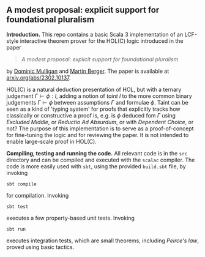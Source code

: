 ## A modest proposal: explicit support for foundational pluralism


**Introduction.** This repo contains a basic Scala 3 implementation of
an LCF-style interactive theorem prover for the HOL(C) logic
introduced in the paper

>   *A modest proposal: explicit support for foundational pluralism*  

by [Dominic Mulligan](https://dominicpm.github.io/) and [Martin
Berger](https://martinfriedrichberger.net/). The
paper is available at [arxiv.org/abs/2302.10137](https://arxiv.org/abs/2302.10137).

HOL(C) is a natural deduction presentation of HOL, but with a ternary
judgement $\Gamma \vdash \phi : l$, adding a notion of *taint* $l$ to
the more common binary judgements $\Gamma \vdash \phi$ between
assumptions $\Gamma$ and formulae $\phi$. Taint can be seen as a kind
of 'typing system' for proofs that explicitly tracks how classically
or constructive a proof is, e.g. is $\phi$ deduced fom $\Gamma$ using
*Excluded Middle*, or *Reductio Ad Absurdum*, or with *Dependent
Choice*, or not? The purpose of this implementation is to serve as a
proof-of-concept for fine-tuning the logic and for reviewing the
paper. It is not intended to enable large-scale proof in HOL(C).

**Compiling, testing and running the code.** All relevant code is in
the `src` directory and can be compiled and executed with the `scalac`
compiler. The code is more easily used with `sbt`, using the provided
`build.sbt` file, by invoking

    sbt compile

for compilation. Invoking

    sbt test

executes a few property-based unit tests.  Invoking

    sbt run

executes integration tests, which are small theorems, including
*Peirce's law*, proved using basic tactics.
